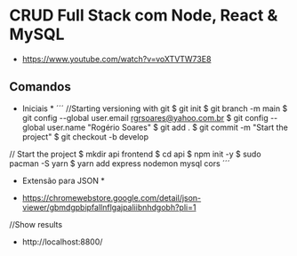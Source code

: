 # CRUD Full Stack com Node, React & MySQL

- https://www.youtube.com/watch?v=voXTVTW73E8 

## Comandos
* Iniciais *
´´´
//Starting versioning with git
$ git init 
$ git branch -m main
$ git config --global user.email rgrsoares@yahoo.com.br
$ git config --global user.name "Rogério Soares"
$ git add .
$ git commit -m "Start the project"
$ git checkout -b develop

// Start the project
$ mkdir api frontend
$ cd api
$ npm init -y 
$ sudo pacman -S yarn
$ yarn add express nodemon mysql cors
´´´

* Extensão para JSON *
- https://chromewebstore.google.com/detail/json-viewer/gbmdgpbipfallnflgajpaliibnhdgobh?pli=1 

//Show results
- http://localhost:8800/